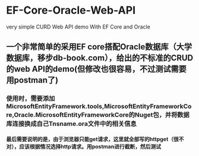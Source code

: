 # EF-Core-Oracle-Web-API
very simple CURD Web API demo With EF Core and Oracle

## 一个非常简单的采用EF core搭配Oracle数据库（大学数据库，移步db-book.com），给出的不标准的CRUD的web API的demo(但修改也很容易，不过测试需要用postman了)

### 使用时，需要添加MicrosoftEntityFramework.tools,MicrosoftEntityFrameworkCore,Oracle.MicrosoftEntityFrameworkCore的Nuget包，并将数据库连接换成自己Tnsname.ora文件中的相关信息

#### 最后需要说明的是，由于浏览器只能get请求，这里就全部写的httpget（很不对），应该根据情况选择http请求。用postman进行截断，然后测试
